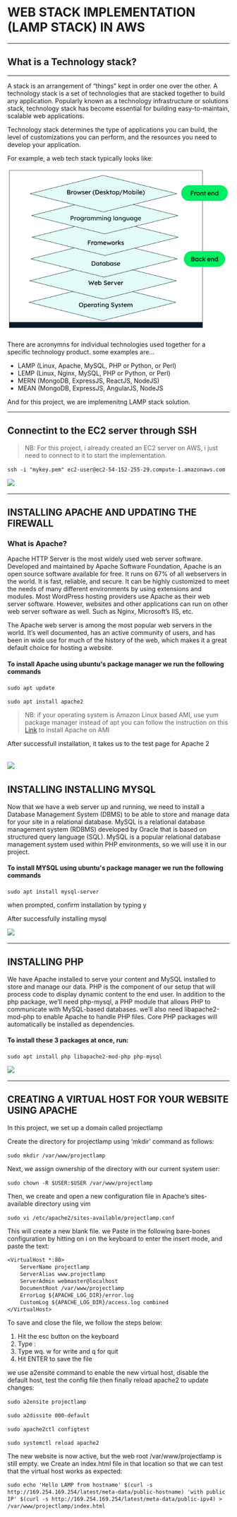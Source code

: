 # WEB STACK IMPLEMENTATION (LAMP STACK) IN AWS
---

## What is a Technology stack?
---
A stack is an arrangement of “things” kept in order one over the other. A technology stack is a set of technologies that are stacked together to build any application. Popularly known as a technology infrastructure or solutions stack, technology stack has become essential for building easy-to-maintain, scalable web applications.

Technology stack determines the type of applications you can build, the level of customizations you can perform, and the resources you need to develop your application.

For example, a web tech stack typically looks like:

![web stack](https://github.com/Tolu4realluv/dareyio-pbl/blob/main/Project-1/web%20stack.png)

There are acronymns for individual technologies used together for a specific technology product. some examples are…
* LAMP (Linux, Apache, MySQL, PHP or Python, or Perl)
* LEMP (Linux, Nginx, MySQL, PHP or Python, or Perl)
* MERN (MongoDB, ExpressJS, ReactJS, NodeJS)
* MEAN (MongoDB, ExpressJS, AngularJS, NodeJS

And for this project, we are implemenitng LAMP stack solution.

---
## Connectint to the EC2 server through SSH
> NB: For this project, i already created an EC2 server on AWS, i just need to connect to it to start the implementation.
 
```ssh -i "mykey.pem" ec2-user@ec2-54-152-255-29.compute-1.amazonaws.com ```

![](https://github.com/Tolu4realluv/dareyio-pbl/blob/main/Project-1/Connect.JPG)

---
## INSTALLING APACHE AND UPDATING THE FIREWALL
### What is Apache?
Apache HTTP Server is the most widely used web server software. Developed and maintained by Apache Software Foundation, Apache is an open source software available for free. It runs on 67% of all webservers in the world. It is fast, reliable, and secure. It can be highly customized to meet the needs of many different environments by using extensions and modules. Most WordPress hosting providers use Apache as their web server software. However, websites and other applications can run on other web server software as well. Such as Nginx, Microsoft’s IIS, etc.

The Apache web server is among the most popular web servers in the world. It’s well documented, has an active community of users, and has been in wide use for much of the history of the web, which makes it a great default choice for hosting a website.

#### To install Apache using ubuntu's package manager we run the following commands
``` sudo apt update  ```

``` sudo apt install apache2  ```

> NB: if your operating system is Amazon Linux based AMI, use yum package manager instead of apt
> you can follow the instruction on this [Link](https://docs.rackspace.com/support/how-to/centos-7-apache-and-php-install/) to install Apache on AMI 


After successfull installation, it takes us to the test page for Apache 2


![](https://github.com/Tolu4realluv/dareyio-pbl/blob/main/Project-1/Apache.JPG)
---

## INSTALLING INSTALLING MYSQL

Now that we have a web server up and running, we need to install a Database Management System (DBMS) to be able to store and manage data for your site in a relational database.
MySQL is a relational database management system (RDBMS) developed by Oracle that is based on structured query language (SQL).  MySQL is a popular relational database management system used within PHP environments, so we will use it in our project.

#### To install MYSQL using ubuntu's package manager we run the following commands

```sudo apt install mysql-server```

when prompted, confirm installation by typing y

After successfully installing mysql

![](https://github.com/Tolu4realluv/dareyio-pbl/blob/main/Project-1/mysql.JPG)

---

## INSTALLING PHP

We have Apache installed to serve your content and MySQL installed to store and manage our data. PHP is the component of our setup that will process code to display dynamic content to the end user. In addition to the php package, we’ll need php-mysql, a PHP module that allows PHP to communicate with MySQL-based databases. we’ll also need libapache2-mod-php to enable Apache to handle PHP files. Core PHP packages will automatically be installed as dependencies.

#### To install these 3 packages at once, run:

```sudo apt install php libapache2-mod-php php-mysql```

![](https://github.com/Tolu4realluv/dareyio-pbl/blob/main/Project-1/Php.JPG)

---

## CREATING A VIRTUAL HOST FOR YOUR WEBSITE USING APACHE

In this project, we set up a domain called projectlamp

Create the directory for projectlamp using ‘mkdir’ command as follows:

```sudo mkdir /var/www/projectlamp```

Next, we assign ownership of the directory with our current system user:

```sudo chown -R $USER:$USER /var/www/projectlamp```

Then, we create and open a new configuration file in Apache’s sites-available directory using vim

```sudo vi /etc/apache2/sites-available/projectlamp.conf```

This will create a new blank file. we Paste in the following bare-bones configuration by hitting on i on the keyboard to enter the insert mode, and paste the text:

```
<VirtualHost *:80>
    ServerName projectlamp
    ServerAlias www.projectlamp 
    ServerAdmin webmaster@localhost
    DocumentRoot /var/www/projectlamp
    ErrorLog ${APACHE_LOG_DIR}/error.log
    CustomLog ${APACHE_LOG_DIR}/access.log combined
</VirtualHost>

```
To save and close the file, we follow the steps below:
1. Hit the esc button on the keyboard
2. Type :
3. Type wq. w for write and q for quit
4. Hit ENTER to save the file

we use a2ensite command to enable the new virtual host, disable the default host, test the config file then finally reload apache2 to update changes: 

```sudo a2ensite projectlamp```

```sudo a2dissite 000-default```

```sudo apache2ctl configtest```

```sudo systemctl reload apache2```

The new website is now active, but the web root /var/www/projectlamp is still empty. we Create an index.html file in that location so that we can test that the virtual host works as expected:

```
sudo echo 'Hello LAMP from hostname' $(curl -s http://169.254.169.254/latest/meta-data/public-hostname) 'with public IP' $(curl -s http://169.254.169.254/latest/meta-data/public-ipv4) > /var/www/projectlamp/index.html

```
